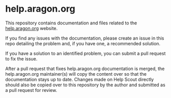 # help.aragon.org

This repository contains documentation and files related to the [help.aragon.org](help.aragon.org) website.

If you find any issues with the documentation, please create an issue in this repo detailing the problem and, if you have one, a recommended solution.

If you have a solution to an identified problem, you can submit a pull request to fix the issue.

After a pull request that fixes help.aragon.org documentation is merged, the help.aragon.org maintainer(s) will copy the content over so that the documentation stays up to date. Changes made on Help Scout directly should also be copied over to this repository by the author and submitted as a pull request for review.
